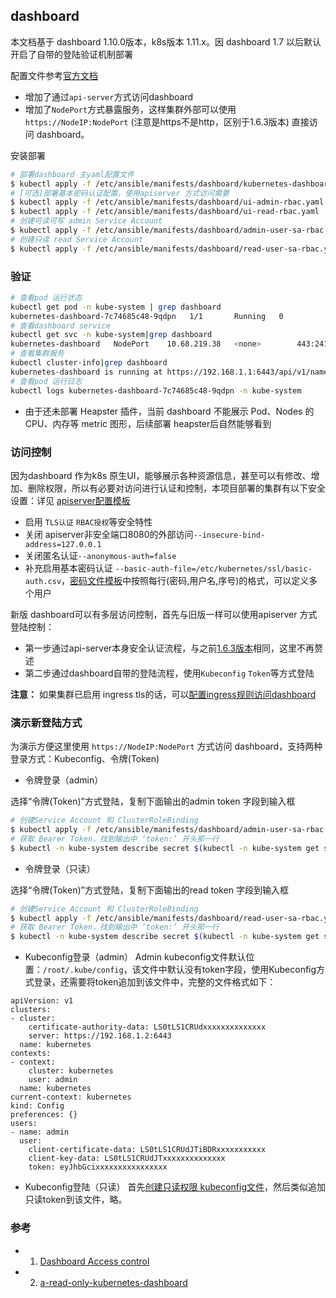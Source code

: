 ## dashboard

本文档基于 dashboard 1.10.0版本，k8s版本 1.11.x。因 dashboard 1.7 以后默认开启了自带的登陆验证机制部署

配置文件参考[官方文档](https://raw.githubusercontent.com/kubernetes/dashboard/master/src/deploy/recommended/kubernetes-dashboard.yaml)

+ 增加了通过`api-server`方式访问dashboard
+ 增加了`NodePort`方式暴露服务，这样集群外部可以使用 `https://NodeIP:NodePort` (注意是https不是http，区别于1.6.3版本) 直接访问 dashboard。

安装部署

``` bash
# 部署dashboard 主yaml配置文件
$ kubectl apply -f /etc/ansible/manifests/dashboard/kubernetes-dashboard.yaml
# [可选]部署基本密码认证配置，使用apiserver 方式访问需要
$ kubectl apply -f /etc/ansible/manifests/dashboard/ui-admin-rbac.yaml
$ kubectl apply -f /etc/ansible/manifests/dashboard/ui-read-rbac.yaml
# 创建可读可写 admin Service Account
$ kubectl apply -f /etc/ansible/manifests/dashboard/admin-user-sa-rbac.yaml
# 创建只读 read Service Account
$ kubectl apply -f /etc/ansible/manifests/dashboard/read-user-sa-rbac.yaml
```

### 验证

``` bash
# 查看pod 运行状态
kubectl get pod -n kube-system | grep dashboard
kubernetes-dashboard-7c74685c48-9qdpn   1/1       Running   0          22s
# 查看dashboard service
kubectl get svc -n kube-system|grep dashboard
kubernetes-dashboard   NodePort    10.68.219.38   <none>        443:24108/TCP                   53s
# 查看集群服务
kubectl cluster-info|grep dashboard
kubernetes-dashboard is running at https://192.168.1.1:6443/api/v1/namespaces/kube-system/services/https:kubernetes-dashboard:/proxy
# 查看pod 运行日志
kubectl logs kubernetes-dashboard-7c74685c48-9qdpn -n kube-system
```

+ 由于还未部署 Heapster 插件，当前 dashboard 不能展示 Pod、Nodes 的 CPU、内存等 metric 图形，后续部署 heapster后自然能够看到

### 访问控制

因为dashboard 作为k8s 原生UI，能够展示各种资源信息，甚至可以有修改、增加、删除权限，所以有必要对访问进行认证和控制，本项目部署的集群有以下安全设置：详见 [apiserver配置模板](../../roles/kube-master/templates/kube-apiserver.service.j2)

+ 启用 `TLS认证` `RBAC授权`等安全特性
+ 关闭 apiserver非安全端口8080的外部访问`--insecure-bind-address=127.0.0.1`
+ 关闭匿名认证`--anonymous-auth=false`
+ 补充启用基本密码认证 `--basic-auth-file=/etc/kubernetes/ssl/basic-auth.csv`，[密码文件模板](../../roles/kube-master/templates/basic-auth.csv.j2)中按照每行(密码,用户名,序号)的格式，可以定义多个用户

新版 dashboard可以有多层访问控制，首先与旧版一样可以使用apiserver 方式登陆控制：

+ 第一步通过api-server本身安全认证流程，与之前[1.6.3版本](dashboard.1.6.3.md)相同，这里不再赘述
+ 第二步通过dashboard自带的登陆流程，使用`Kubeconfig` `Token`等方式登陆

**注意：** 如果集群已启用 ingress tls的话，可以[配置ingress规则访问dashboard](ingress-tls.md#%E9%85%8D%E7%BD%AE-dashboard-ingress)

### 演示新登陆方式

为演示方便这里使用 `https://NodeIP:NodePort` 方式访问 dashboard，支持两种登录方式：Kubeconfig、令牌(Token)

- 令牌登录（admin）

选择“令牌(Token)”方式登陆，复制下面输出的admin token 字段到输入框

``` bash
# 创建Service Account 和 ClusterRoleBinding
$ kubectl apply -f /etc/ansible/manifests/dashboard/admin-user-sa-rbac.yaml
# 获取 Bearer Token，找到输出中 ‘token:’ 开头那一行
$ kubectl -n kube-system describe secret $(kubectl -n kube-system get secret | grep admin-user | awk '{print $1}')
```

- 令牌登录（只读）

选择“令牌(Token)”方式登陆，复制下面输出的read token 字段到输入框

``` bash
# 创建Service Account 和 ClusterRoleBinding
$ kubectl apply -f /etc/ansible/manifests/dashboard/read-user-sa-rbac.yaml
# 获取 Bearer Token，找到输出中 ‘token:’ 开头那一行
$ kubectl -n kube-system describe secret $(kubectl -n kube-system get secret | grep read-user | awk '{print $1}')
```
- Kubeconfig登录（admin）
Admin kubeconfig文件默认位置：`/root/.kube/config`，该文件中默认没有token字段，使用Kubeconfig方式登录，还需要将token追加到该文件中，完整的文件格式如下：
```
apiVersion: v1
clusters:
- cluster:
    certificate-authority-data: LS0tLS1CRUdxxxxxxxxxxxxxx
    server: https://192.168.1.2:6443
  name: kubernetes
contexts:
- context:
    cluster: kubernetes
    user: admin
  name: kubernetes
current-context: kubernetes
kind: Config
preferences: {}
users:
- name: admin
  user:
    client-certificate-data: LS0tLS1CRUdJTiBDRxxxxxxxxxxx
    client-key-data: LS0tLS1CRUdJTxxxxxxxxxxxxxx
    token: eyJhbGcixxxxxxxxxxxxxxxx
```

- Kubeconfig登陆（只读）
首先[创建只读权限 kubeconfig文件](../op/readonly_kubectl.md)，然后类似追加只读token到该文件，略。

### 参考

- 1. [Dashboard Access control](https://github.com/kubernetes/dashboard/wiki/Access-control)
- 2. [a-read-only-kubernetes-dashboard](https://blog.cowger.us/2018/07/03/a-read-only-kubernetes-dashboard.html)
